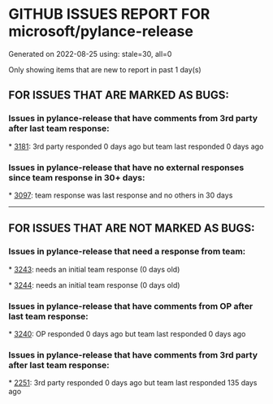 
# GITHUB ISSUES REPORT FOR microsoft/pylance-release


Generated on 2022-08-25 using: stale=30, all=0


Only showing items that are new to report in past 1 day(s)


## FOR ISSUES THAT ARE MARKED AS BUGS:


### Issues in pylance-release that have comments from 3rd party after last team response:


\* [3181](https://github.com/microsoft/pylance-release/issues/3181 "Aggressive import &quot;fixing&quot; creates syntactically invalid code"): 3rd party responded 0 days ago but team last responded 0 days ago

### Issues in pylance-release that have no external responses since team response in 30+ days:


\* [3097](https://github.com/microsoft/pylance-release/issues/3097 "Missing import from specified &quot;python.analysis.extraPaths&quot; in Notebook"): team response was last response and no others in 30 days

---

## FOR ISSUES THAT ARE NOT MARKED AS BUGS:


### Issues in pylance-release that need a response from team:


\* [3243](https://github.com/microsoft/pylance-release/issues/3243 "Pylance does not load installed stubs"): needs an initial team response (0 days old)

\* [3244](https://github.com/microsoft/pylance-release/issues/3244 "Incorrect/buggy type inlay for Multiline Strings"): needs an initial team response (0 days old)

### Issues in pylance-release that have comments from OP after last team response:


\* [3240](https://github.com/microsoft/pylance-release/issues/3240 "Unreasonable faded lines"): OP responded 0 days ago but team last responded 0 days ago

### Issues in pylance-release that have comments from 3rd party after last team response:


\* [2251](https://github.com/microsoft/pylance-release/issues/2251 "Docstrings are not shown correctly"): 3rd party responded 0 days ago but team last responded 135 days ago
